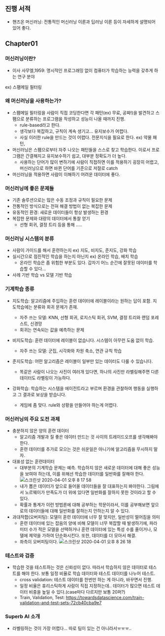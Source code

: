 ## 진행 서적

- 핸즈온 머신러닝: 전통적인 머신러닝 이론과 딥러닝 이론 등이 자세하게 설명되어 있어 좋다.

## Chapter01

### 머신러닝이란?

- 이사 사무엘,1959: 명시적인 프로그래밍 없이 컴퓨터가 학습하는 능력을 갖추게 하는 연구 분야

ex) 스팸메일 필터링

### 왜 머신러닝을 사용하는가?

- 스팸메일 필터링을 사람이 직접 코딩한다면 각 패턴(ex) 무료, 공짜!)을 발견하고 스팸으로 분류하는 프로그램을 작성하고 성능이 나올 때까지 진행.
  * rule-based라고 한다.
  * 생각보다 복잡하고, 규칙이 계속 생기고... 유지보수가 어렵다.
  * 사실 이러한 rule을 만드는 것이 어렵다. 전문지식을 필요로 한다. ex) 약물 패턴,
- 머신러닝은 스팸으로부터 자주 나오는 패턴들을 스스로 찾고 학습한다. 이로서 프로그램은 간결해지고 유지보수하기 쉽고, 대부분 정확도가 더 높다.
  * 사용하는 단어가 많이 변하기에 사람이 직접하면 이를 적용하기 굉장히 어렵고, 머신러닝으로 하면 바뀐 단어를 기준으로 저절로 catch
- 머신러닝을 적용하면 사람이 이해하기 어려운 데이터에 좋다.

### 머신러닝에 좋은 문제들
- 기존 솔루션으로는 많은 수동 조정과 규칙이 필요한 문제
- 전통적인 방식으로는 전혀 해결 방법이 없는 복잡한 문제
- 유동적인 환경: 새로운 데이터들이 항상 발생하는 환경
- 복잡한 문제와 대량의 데이터에서 통찰 얻기
  * 선형 회귀, 결정 트리 등을 통해 .....

### 머신러닝 시스템의 분류
- 사람이 가이드를 해서 훈련하는지 ex) 지도, 비지도, 준지도, 강화 학습
- 실시간으로 점진적인 학습을 하는지 아닌지 ex) 온라인 학습, 배치 학습
  * 온라인 학습은 좀 위험한 부분도 있다. 갑자기 어느 순간에 잘못된 데이터를 학습할 수 있다...
- 사례 기반 학습 vs 모델 기반 학습

### 기계학습 종류
- 지도학습: 알고리즘에 주입하는 훈련 데이터에 레이블이라는 원하는 답이 포함. 지도학습에는 분류와 회귀 문제가 존재.
  * 자주 쓰는 모델: KNN, 선형 회귀, 로지스틱 회귀, SVM, 결정 트리와 랜덤 포레스트, 신경망
  * 회귀는 연속되는 값을 예측하는 문제

- 비지도학습: 훈련 데이터에 레이블이 없습니다. 시스템이 아무런 도움 없이 학습.
  * 자주 쓰는 모델: 군집, 시각화와 차원 축소, 연관 규칙 학습

- 준지도학습: 어떤 알고리즘은 레이블이 일부만 있는 데이터도 다룰 수 있습니다.
  * 똑같은 사람이 나오는 사진이 여러개 있다면, 하나의 사진만 라벨링해주면 다른 데이터도 라벨링이 가능하다.

- 강화학습: 학습하는 시스템을 에이전트라고 부르며 환경을 관찰하여 행동을 실행하고 그 결과로 보상을 받습니다.
  * 게임에 좀 맞다. rule와 상황을 만들어야 하는게 어렵다.

### 머신러닝의 주요 도전 과제

- 충분하지 않은 양의 훈련 데이터
  * 알고리즘 개발과 질 좋은 데이터 만드는 것 사이의 트레이드오프를 생각해봐야 한다.
  * 훈련 데이터를 추가로 모으는 것은 쉬운일은 아니기에 알고리즘을 무시하지 말자.
- 대표성 없는 훈련데이터
  * 대부분의 기계학습 문제는 예측. 학습하지 않은 새로운 데이터에 대해 좋은 성능을 보여야 하는데, 이를 위해선 학습한 데이터를
  일반화를 잘해야 한다.
  ![스크린샷 2020-04-01 오후 8 17 58](https://user-images.githubusercontent.com/26040955/78131340-e1f20c00-7455-11ea-84b4-da2f9b6ec5ea.png)
  * 내가 뽑은 데이터가 앞으로 들어올 데이터들을 잘 대표하는지 봐야한다. 그림에서 노르웨이가 만족도가 더 위에 있다면 일반화를
 잘하지 못한 것이라고 할 수 있다.
  * 확률과 통계가 이런 방법론에 대해 공부하는 학문이라서, 이를 공부해보면 앞으로의 데이터들에 대해 일반화를 잘하는지 안하는지
  알 수 있다.
- 과대적합(오버피팅): 모델이 훈련 데이터에 너무 잘 맞지만, 일반성이 떨어짐을 의미
  * 훈련 데이터에 있는 잡음의 양에 비해 모델이 너무 복잡할 때 발생하기에, 파라미터 수가 적은 모델을 선택하거나 훈련 데이터에 있는 
  특성 수를 줄이거나, 모델에 제약을 가하여 단순화시킨다. 또한, 데이터를 더 모아서 해결.
  * 좌측이 오버피팅이다.
  ![스크린샷 2020-04-01 오후 8 26 18](https://user-images.githubusercontent.com/26040955/78132074-0c909480-7457-11ea-94e1-3a8a2d2bac9f.png)

### 테스트와 검증

- 학습한 것을 테스트하는 것은 신뢰성이 없다. 따라서 학습하지 않은 데이터로 테스트를 해야 한다. 보통 일정 비율로 학습 데이터와 
테스트 데이터를 나누어 테스트.
  * cross validation: 테스트 데이터를 한번만 하는 게 아니라, 바꾸면서 진행.
  * 일정 비율은 휴리스틱하게 사람이 직접 지정하는데.. 데이터가 많으면 테스트 데이터 비중을 높일 수 있다.(case마다 다르지만 보통 
  20퍼?)
  * Train, Validation, Test: https://towardsdatascience.com/train-validation-and-test-sets-72cb40cba9e7
  
### Superb AI 소개

- 라벨링하는 것이 가장 어렵다... 따로 팀이 있는 건 아니라서ㅠㅠㅠ..
  
